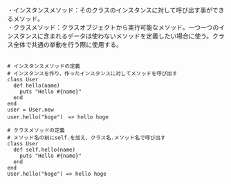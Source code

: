 ・インスタンスメソッド：そのクラスのインスタンスに対して呼び出す事ができるメソッド。<br>
・クラスメソッド：クラスオブジェクトから実行可能なメソッド。一つ一つのインスタンスに含まれるデータは使わないメソッドを定義したい場合に使う。クラス全体で共通の挙動を行う際に使用する。<br>
<br>
```
# インスタンスメソッドの定義
# インスタンスを作り、作ったインスタンスに対してメソッドを呼び出す
class User
  def hello(name)
    puts "Hello #{name}"
  end
end
user = User.new
user.hello("hoge")　=> hello hoge

# クラスメソッドの定義
# メソッド名の前にself.を加え、クラス名.メソッド名で呼び出す
class User
  def self.hello(name)
    puts "Hello #{name}"
  end
end
User.hello("hoge") => hello hoge
```
<br>

